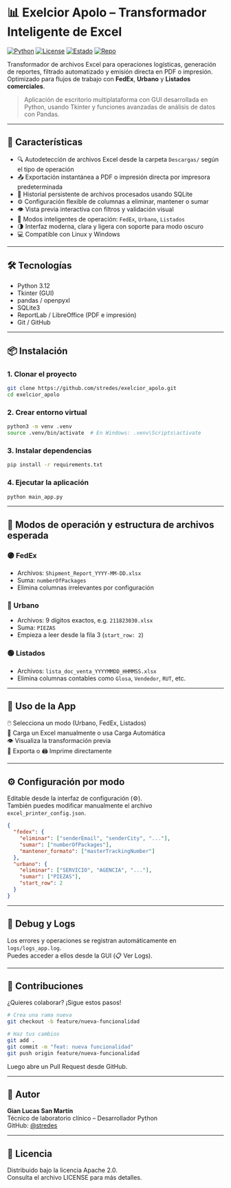 # 📊 Exelcior Apolo – Transformador Inteligente de Excel

[![Python](https://img.shields.io/badge/python-3.12-blue.svg)](https://www.python.org/downloads/)
[![License](https://img.shields.io/github/license/stredes/exelcior_apolo)](LICENSE)
[![Estado](https://img.shields.io/badge/estado-en%20desarrollo-yellow.svg)]()
[![Repo](https://img.shields.io/badge/github-exelcior--apolo-000?logo=github)](https://github.com/stredes/exelcior_apolo)

Transformador de archivos Excel para operaciones logísticas, generación de reportes, filtrado automatizado y emisión directa en PDF o impresión. Optimizado para flujos de trabajo con **FedEx**, **Urbano** y **Listados comerciales**.

> Aplicación de escritorio multiplataforma con GUI desarrollada en Python, usando Tkinter y funciones avanzadas de análisis de datos con Pandas.

---

## 🚀 Características

- 🔍 Autodetección de archivos Excel desde la carpeta `Descargas/` según el tipo de operación
- 📤 Exportación instantánea a PDF o impresión directa por impresora predeterminada
- 💾 Historial persistente de archivos procesados usando SQLite
- ⚙️ Configuración flexible de columnas a eliminar, mantener o sumar
- 👁️ Vista previa interactiva con filtros y validación visual
- 🧠 Modos inteligentes de operación: `FedEx`, `Urbano`, `Listados`
- 🌗 Interfaz moderna, clara y ligera con soporte para modo oscuro
- 💻 Compatible con Linux y Windows

---

## 🛠️ Tecnologías

- Python 3.12
- Tkinter (GUI)
- pandas / openpyxl
- SQLite3
- ReportLab / LibreOffice (PDF e impresión)
- Git / GitHub

---

## 📦 Instalación

### 1. Clonar el proyecto

```bash
git clone https://github.com/stredes/exelcior_apolo.git
cd exelcior_apolo
```

### 2. Crear entorno virtual

```bash
python3 -m venv .venv
source .venv/bin/activate  # En Windows: .venv\Scripts\activate
```

### 3. Instalar dependencias

```bash
pip install -r requirements.txt
```

### 4. Ejecutar la aplicación

```bash
python main_app.py
```

---

## 📂 Modos de operación y estructura de archivos esperada

### 🟣 FedEx

- Archivos: `Shipment_Report_YYYY-MM-DD.xlsx`
- Suma: `numberOfPackages`
- Elimina columnas irrelevantes por configuración

### 🔵 Urbano

- Archivos: 9 dígitos exactos, e.g. `211823030.xlsx`
- Suma: `PIEZAS`
- Empieza a leer desde la fila 3 (`start_row: 2`)

### 🟢 Listados

- Archivos: `lista_doc_venta_YYYYMMDD_HHMMSS.xlsx`
- Elimina columnas contables como `Glosa`, `Vendedor`, `RUT`, etc.

---

## 🧠 Uso de la App

🖱️ Selecciona un modo (Urbano, FedEx, Listados)  
📂 Carga un Excel manualmente o usa Carga Automática  
👁️ Visualiza la transformación previa  
📄 Exporta o 🖨️ Imprime directamente

---

## ⚙️ Configuración por modo

Editable desde la interfaz de configuración (⚙️).  
También puedes modificar manualmente el archivo `excel_printer_config.json`.

```json
{
  "fedex": {
    "eliminar": ["senderEmail", "senderCity", "..."],
    "sumar": ["numberOfPackages"],
    "mantener_formato": ["masterTrackingNumber"]
  },
  "urbano": {
    "eliminar": ["SERVICIO", "AGENCIA", "..."],
    "sumar": ["PIEZAS"],
    "start_row": 2
  }
}
```

---

## 🧪 Debug y Logs

Los errores y operaciones se registran automáticamente en `logs/logs_app.log`.  
Puedes acceder a ellos desde la GUI (📋 Ver Logs).

---

## 🤝 Contribuciones

¿Quieres colaborar? ¡Sigue estos pasos!

```bash
# Crea una rama nueva
git checkout -b feature/nueva-funcionalidad

# Haz tus cambios
git add .
git commit -m "feat: nueva funcionalidad"
git push origin feature/nueva-funcionalidad
```

Luego abre un Pull Request desde GitHub.

---

## 👤 Autor

**Gian Lucas San Martín**  
Técnico de laboratorio clínico – Desarrollador Python  
GitHub: [@stredes](https://github.com/stredes)

---

## 📄 Licencia

Distribuido bajo la licencia Apache 2.0.  
Consulta el archivo LICENSE para más detalles.